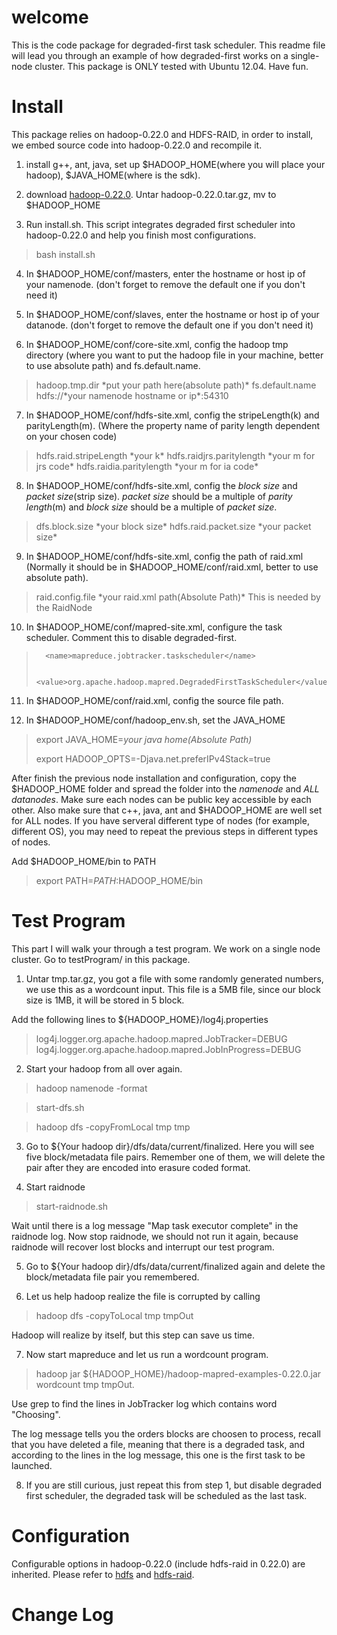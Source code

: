 welcome
=====

This is the code package for degraded-first task scheduler. 
This readme file will lead you through an example of how degraded-first
works on a single-node cluster.
This package is ONLY tested with Ubuntu 12.04. Have fun.

Install
=====

This package relies on hadoop-0.22.0 and HDFS-RAID, in order to install, we embed 
source code into hadoop-0.22.0 and recompile it. 

1.  install g++, ant, java, set up $HADOOP_HOME(where you will place
    your hadoop), $JAVA_HOME(where is the sdk).

2.  download
    [hadoop-0.22.0](http://archive.apache.org/dist/hadoop/core/hadoop-0.22.0/hadoop-0.22.0.tar.gz).
    Untar hadoop-0.22.0.tar.gz, mv to $HADOOP_HOME

3.  Run install.sh. This script integrates degraded first scheduler into hadoop-0.22.0 and help you
finish most configurations.
>    bash install.sh

4.  In $HADOOP_HOME/conf/masters, enter the hostname or host ip of your namenode.
    (don't forget to remove the default one if you don't need it)

5.  In $HADOOP_HOME/conf/slaves, enter the hostname or host ip of your datanode.
    (don't forget to remove the default one if you don't need it)

6.  In $HADOOP_HOME/conf/core-site.xml, config the hadoop tmp directory
    (where you want to put the hadoop file in your machine, better to
    use absolute path) and
    fs.default.name.
>    <property>
>      <name>hadoop.tmp.dir</name>
>      <value>*put your path here(absolute path)*</value>
>    </property>
>    <property>
>      <name>fs.default.name</name>
>      <value>hdfs://*your namenode hostname or ip*:54310</value>
>    </property>  


7.  In $HADOOP_HOME/conf/hdfs-site.xml, config the stripeLength(k) and
    parityLength(m). (Where the property name of parity length dependent
    on your chosen code)
>    <property>
>      <name>hdfs.raid.stripeLength</name>
>      <value>*your k*</value>
>    </property>
>    <property>
>      <name>hdfs.raidjrs.paritylength</name>
>      <value>*your m for jrs code*</value>
>    </property>
>    <property>
>      <name>hdfs.raidia.paritylength</name>
>      <value>*your m for ia code*</value>
>    </property>
    
8.  In $HADOOP_HOME/conf/hdfs-site.xml, config the *block size* and *packet
    size*(strip size). *packet size* should be a multiple of *parity length*(m) and *block
    size* should be a multiple of *packet size*.
>    <property>
>      <name>dfs.block.size</name>
>      <value>*your block size*</value>
>    </property>
>    <property>
>      <name>hdfs.raid.packet.size</name>
>      <value>*your packet size*</value>
>    </property>

9.  In $HADOOP_HOME/conf/hdfs-site.xml, config the path of
    raid.xml (Normally it should be in $HADOOP_HOME/conf/raid.xml,
    better to use absolute path).
>   <property>
>     <name>raid.config.file</name>
>     <value>*your raid.xml path(Absolute Path)*</value>
>     <description>This is needed by the RaidNode </description>
>   </property>

10.  In $HADOOP_HOME/conf/mapred-site.xml, configure the task
scheduler.  Comment this to disable degraded-first.
>   <property> 
>
>       <name>mapreduce.jobtracker.taskscheduler</name> 
>
>       <value>org.apache.hadoop.mapred.DegradedFirstTaskScheduler</value> 
>
>   </property>

11.  In $HADOOP_HOME/conf/raid.xml, config the source file path.
>   <srcPath prefix="hdfs://*namenode hostname or ip*:*port*/*file path*">

12.  In $HADOOP_HOME/conf/hadoop_env.sh, set the JAVA_HOME
>   export JAVA_HOME=*your java home(Absolute Path)*
>
>   export HADOOP_OPTS=-Djava.net.preferIPv4Stack=true

After finish the previous node installation and configuration, copy the
$HADOOP_HOME folder and spread the folder into the *namenode* and *ALL*
*datanodes*. Make sure each nodes can be public key accessible by each
other. Also make sure that c++, java, ant and $HADOOP_HOME are well set
for ALL nodes. If you have serveral different type of nodes (for
example, different OS), you may need to repeat the previous steps in
different types of nodes.

Add $HADOOP_HOME/bin to PATH

>   export PATH=$PATH:$HADOOP_HOME/bin

Test Program
=====
This part I will walk your through a test program.  We work on a 
single node cluster.  Go to testProgram/ in this package.

1. Untar tmp.tar.gz, you got a file with some randomly generated
numbers, we use this as a wordcount input.  This file is a 5MB file,
since our block size is 1MB, it will be stored in 5 block.  

Add the following lines to ${HADOOP_HOME}/log4j.properties

>   log4j.logger.org.apache.hadoop.mapred.JobTracker=DEBUG
>   log4j.logger.org.apache.hadoop.mapred.JobInProgress=DEBUG


2. Start your hadoop from all over again.

>   hadoop namenode -format

>   start-dfs.sh

>   hadoop dfs -copyFromLocal tmp tmp

3. Go to ${Your hadoop dir}/dfs/data/current/finalized.  Here you
will see five block/metadata file pairs.  Remember one of them, we will
delete the pair after they are encoded into erasure coded format.

4. Start raidnode

>   start-raidnode.sh

Wait until there is a log message "Map task executor complete" in the
raidnode log. Now stop raidnode, we should not run it again, because
raidnode will recover lost blocks and interrupt our test program.

5. Go to ${Your hadoop dir}/dfs/data/current/finalized again and delete
the block/metadata file pair you remembered. 

6. Let us help hadoop realize the file is corrupted by calling

>   hadoop dfs -copyToLocal tmp tmpOut

Hadoop will realize by itself, but this step can save us time.

7. Now start mapreduce and let us run a wordcount program. 

>   hadoop jar ${HADOOP_HOME}/hadoop-mapred-examples-0.22.0.jar wordcount tmp tmpOut.

Use grep to find the lines in JobTracker log which contains word "Choosing".

The log message tells you the orders blocks are choosen to process, recall that
you have deleted a file, meaning that there is a degraded task, and according to
the lines in the log message, this one is the first task to be launched. 

8. If you are still curious, just repeat this from step 1, but disable degraded
first scheduler, the degraded task will be scheduled as the last task.


Configuration
=====

Configurable options in hadoop-0.22.0 (include hdfs-raid in 0.22.0) are
inherited. Please refer to
[hdfs](http://hadoop.apache.org/docs/stable/cluster_setup.html) and
[hdfs-raid](http://wiki.apache.org/hadoop/HDFS-RAID).

Change Log
=====













